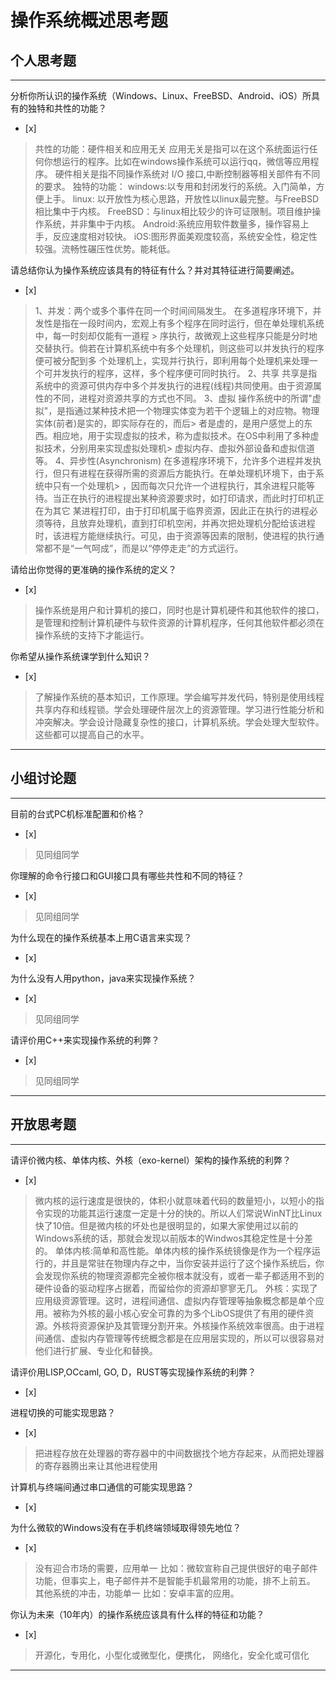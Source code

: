 # 操作系统概述思考题

## 个人思考题

---

分析你所认识的操作系统（Windows、Linux、FreeBSD、Android、iOS）所具有的独特和共性的功能？
- [x]  

>  共性的功能：硬件相关和应用无关
>   应用无关是指可以在这个系统面运行任何你想运行的程序。比如在windows操作系统可以运行qq，微信等应用程序。
>   硬件相关是指不同操作系统对 I/O 接口,中断控制器等相关部件有不同的要求。
> 独特的功能：
> windows:以专用和封闭发行的系统。入门简单，方便上手。
> linux: 以开放性为核心思路，开放性以linux最完整。与FreeBSD相比集中于内核。
> FreeBSD：与linux相比较少的许可证限制。项目维护操作系统，并非集中于内核。
> Android:系统应用软件数量多，操作容易上手，反应速度相对较快。
> iOS:图形界面美观度较高，系统安全性，稳定性较强。流畅性碾压性优势。能耗低。

请总结你认为操作系统应该具有的特征有什么？并对其特征进行简要阐述。
- [x]  

>   1、并发：两个或多个事件在同一个时间间隔发生。
>            在多道程序环境下，并发性是指在一段时间内，宏观上有多个程序在同时运行，但在单处理机系统中，每一时刻却仅能有一道程 >       序执行，故微观上这些程序只能是分时地交替执行。倘若在计算机系统中有多个处理机，则这些可以并发执行的程序便可被分配到多
>      个处理机上，实现并行执行，即利用每个处理机来处理一个可并发执行的程序，这样，多个程序便可同时执行。 
>   2、共享
>   共享是指系统中的资源可供内存中多个并发执行的进程(线程)共同使用。由于资源属性的不同，进程对资源共享的方式也不同。
>   3、虚拟
>    操作系统中的所谓"虚拟"，是指通过某种技术把一个物理实体变为若干个逻辑上的对应物。物理实体(前者)是实的，即实际存在的，而后>    者是虚的，是用户感觉上的东西。相应地，用于实现虚拟的技术，称为虚拟技术。在OS中利用了多种虚拟技术，分别用来实现虚拟处理机>    虚拟内存、虚拟外部设备和虚拟信道等。
>   4、异步性(Asynchronism) 
>    在多道程序环境下，允许多个进程并发执行，但只有进程在获得所需的资源后方能执行。在单处理机环境下，由于系统中只有一个处理机>    ，因而每次只允许一个进程执行，其余进程只能等待。当正在执行的进程提出某种资源要求时，如打印请求，而此时打印机正在为其它
>   某进程打印，由于打印机属于临界资源，因此正在执行的进程必须等待，且放弃处理机，直到打印机空闲，并再次把处理机分配给该进程
>   时，该进程方能继续执行。可见，由于资源等因素的限制，使进程的执行通常都不是“一气呵成”，而是以“停停走走”的方式运行。

请给出你觉得的更准确的操作系统的定义？
- [x]  

>   操作系统是用户和计算机的接口，同时也是计算机硬件和其他软件的接口，是管理和控制计算机硬件与软件资源的计算机程序，任何其他软件都必须在操作系统的支持下才能运行。

你希望从操作系统课学到什么知识？
- [x]  

>   了解操作系统的基本知识，工作原理。学会编写并发代码，特别是使用线程共享内存和线程锁。学会处理硬件层次上的资源管理。学习进行性能分析和冲突解决。学会设计隐藏复杂性的接口，计算机系统。学会处理大型软件。这些都可以提高自己的水平。

---

## 小组讨论题

---

目前的台式PC机标准配置和价格？
- [x]  

> 见同组同学

你理解的命令行接口和GUI接口具有哪些共性和不同的特征？
- [x]  

> 见同组同学


为什么现在的操作系统基本上用C语言来实现？
- [x]  
>
为什么没有人用python，java来实现操作系统？
- [x]  

>  见同组同学

请评价用C++来实现操作系统的利弊？
- [x]  

>  见同组同学

---

## 开放思考题

---

请评价微内核、单体内核、外核（exo-kernel）架构的操作系统的利弊？
- [x]  

>  微内核的运行速度是很快的，体积小就意味着代码的数量短小，以短小的指令实现的功能其运行速度一定是十分的快的。所以人们常说WinNT比Linux快了10倍。但是微内核的坏处也是很明显的，如果大家使用过以前的Windows系统的话，那就会发现以前版本的Windwos其稳定性是十分差的。
>单体内核:简单和高性能。单体内核的操作系统镜像是作为一个程序运行的，并且是常驻在物理内存之中，当你安装并运行了这个操作系统后，你会发现你系统的物理资源都完全被你根本就没有，或者一辈子都适用不到的硬件设备的驱动程序占据着，而留给你的资源却寥寥无几。
>外核：实现了应用级资源管理。这时，进程间通信、虚拟内存管理等抽象概念都是单个应用。被称为外核的最小核心安全可靠的为多个LibOS提供了有用的硬件资源。外核将资源保护及其管理分割开来。外核操作系统效率很高。由于进程间通信、虚拟内存管理等传统概念都是在应用层实现的，所以可以很容易对他们进行扩展、专业化和替换。


请评价用LISP,OCcaml, GO, D，RUST等实现操作系统的利弊？
- [x]  

>  

进程切换的可能实现思路？
- [x]  

>  把进程存放在处理器的寄存器中的中间数据找个地方存起来，从而把处理器的寄存器腾出来让其他进程使用

计算机与终端间通过串口通信的可能实现思路？
- [x]  

>  

为什么微软的Windows没有在手机终端领域取得领先地位？
- [x]  

>  没有迎合市场的需要，应用单一 比如：微软宣称自己提供很好的电子邮件功能，但事实上，电子邮件并不是智能手机最常用的功能，排不上前五。
>  其他系统的冲击，功能单一 比如：安卓丰富的应用。

你认为未来（10年内）的操作系统应该具有什么样的特征和功能？
- [x]  

>  开源化，专用化，小型化或微型化，便携化， 网络化，安全化或可信化

---
